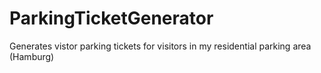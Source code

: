 # ParkingTicketGenerator

Generates vistor parking tickets for visitors in my residential parking area (Hamburg)
